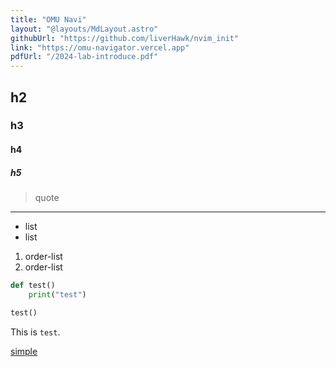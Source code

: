 ```yaml
---
title: "OMU Navi"
layout: "@layouts/MdLayout.astro"
githubUrl: "https://github.com/liverHawk/nvim_init"
link: "https://omu-navigator.vercel.app"
pdfUrl: "/2024-lab-introduce.pdf"
---
```


## h2

### h3

#### h4

##### h5

> quote

---

- list
- list

1. order-list
2. order-list

```py
def test()
    print("test")

test()
```

This is `test`.

[simple](https://www.omu.ac.jp)

<PDFViewer pdfUrl="/2024-lab-introduce" />